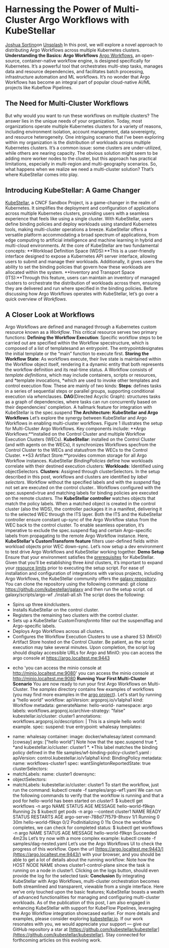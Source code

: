 # Harnessing the Power of Multi-Cluster Argo Workflows with KubeStellar
[Joshua Sortino](https://unsplash.com/@sortino?utm_content=creditCopyText&utm_medium=referral&utm_source=unsplash)on [Unsplash](https://unsplash.com/photos/worms-eye-view-photography-of-ceiling-LqKhnDzSF-8?utm_content=creditCopyText&utm_medium=referral&utm_source=unsplash)
In this post, we will explore a novel approach to distributing Argo Workflows across multiple Kubernetes clusters.
**Understanding the Basics: Argo Workflows** [Argo Workflows](https://argoproj.github.io/workflows/), an open-source, container-native workflow engine, is designed specifically for Kubernetes. It’s a powerful tool that orchestrates multi-step tasks, manages data and resource dependencies, and facilitates batch processing, infrastructure automation and ML workflows. It’s no wonder that Argo Workflows has become an integral part of popular cloud-native AI/ML projects like Kubeflow Pipelines.
## The Need for Multi-Cluster Workflows
But why would you want to run these workflows on multiple clusters? The answer lies in the unique needs of your organization. Today, most organizations operate multiple Kubernetes clusters for a variety of reasons, including environment isolation, account management, data sovereignty, and resource heterogeneity.
One intriguing scenario that I’ve been exploring within my organization is the distribution of workloads across multiple Kubernetes clusters. It’s a common issue: some clusters are under-utilized, while others are nearing capacity. The obvious solution might seem to be adding more worker nodes to the cluster, but this approach has practical limitations, especially in multi-region and multi-geography scenarios.
So, what happens when we realize we need a multi-cluster solution? That’s where KubeStellar comes into play.
## Introducing KubeStellar: A Game Changer
[KubeStellar](http://kubestellar.io), a CNCF Sandbox Project, is a game-changer in the realm of Kubernetes. It simplifies the deployment and configuration of applications across multiple Kubernetes clusters, providing users with a seamless experience that feels like using a single cluster. With KubeStellar, users define binding policies and deploy workloads using standard Kubernetes tools, making multi-cluster operations a breeze. KubeStellar offers a versatile platform accommodating a broad spectrum of applications, from edge computing to artificial intelligence and machine learning in hybrid and multi-cloud environments. At the core of KubeStellar are two fundamental concepts: **Workload Definition Space (WDS):**This is a user-friendly interface designed to expose a Kubernetes API server interface, allowing users to submit and manage their workloads. Additionally, it gives users the ability to set the binding policies that govern how these workloads are allocated within the system. **Inventory and Transport Space (ITS):**Through this feature, users can maintain an inventory of managed clusters to orchestrate the distribution of workloads across them, ensuring they are delivered and run where specified in the binding policies.
Before discussing how Argo Workflows operates with KubeStellar, let’s go over a quick overview of
*Workflows*.
## A Closer Look at Workflows
Argo Workflows are defined and managed through a Kubernetes custom resource known as a
*Workflow*. This critical resource serves two primary functions: **Defining the Workflow Execution**: Specific workflow steps to be carried out are specified within the Workflow
specstructure, which is composed of a list of
templatesand an
entrypoint. The
entrypointdesignates the initial template or the “main” function to execute first.
**Storing the Workflow State**: As workflows execute, their live state is maintained within the Workflow object itself, rendering it a dynamic entity that both represents the workflow definition and its real-time status.
A Workflow consists of
*template definitions*, which may include containers, scripts or resources, and *template invocations, *which are used to invoke other templates and control execution flow. These are mainly of two kinds: **Steps**: defines tasks in a series of sequential steps or parallel groups, supporting conditional execution via *when*clauses. **DAG**(Directed Acyclic Graph): structures tasks as a graph of dependencies, where tasks can run concurrently based on their dependencies’ completion.
A hallmark feature for integration with KubeStellar is the
spec.suspend
**The Architecture: KubeStellar and Argo Workflows**
Let’s explore the synergy between KubeStellar and Argo Workflows in enabling multi-cluster workflows.
Figure 1 illustrates the setup for Multi-Cluster Argo Workflows. Key components include:
**Argo Workflows:**installed on the Control Cluster and multiple Workflow Execution Clusters (WECs). **KubeStellar**: installed on the Control Cluster (and with agents on the WECs), it synchronizes Workflows
specfrom the Control Cluster to the WECs and
statusfrom the WECs to the Control Cluster.
**S3 Artifact Store:**provides common storage for all Argo Workflow instances.
KubeStellar
*BindingPolicies* define how workloads correlate with their destined execution clusters: **Workloads**: Identified using
objectSelectors.
**Clusters**: Assigned through
clusterSelectors.
In the setup described in this post, workflows and clusters are identified by
*label selectors*. Workflow without the specified labels and with the *suspend* flag not set are executed on the control cluster.. Workflows configured with the
spec.suspend=true and matching labels for binding policies are executed on the remote clusters.
The
**KubeStellar controller** watches objects that match the policy labels. When a matched object is created in the control cluster (also the WDS), the controller packages it in a manifest, delivering it to the selected WEC through the ITS layer.
Both the ITS and the KubeStellar controller ensure constant up-sync of the Argo Workflow status from the WEC back to the control cluster. To enable seamless operation, it’s imperative to exclude the
spec.suspend flag and certain Argo-specific labels from propagating to the remote Argo Workflow instance. Here,
**KubeStellar's CustomTransform feature** filters user-defined fields within workload objects prior WEC down-sync.
Let’s now setup a dev environment to test drive Argo Workflows and KubeStellar working together.
**Demo Setup**
Ensure that your environment satisfies the
[prerequisites](https://docs.kubestellar.io/release-0.22.0/direct/pre-reqs/#kubestellar-prerequisites) for KubeStellar. Given that you’ll be establishing three *kind* clusters, it’s important to expand your [resource limits](https://kind.sigs.k8s.io/docs/user/known-issues/#pod-errors-due-to-too-many-open-files) prior to executing the setup script. For ease of installation and configuration of integrations with various projects, including Argo Workflows, the KubeStellar community offers the [galaxy repository](https://github.com/kubestellar/galaxy). You can clone the repository using the following command:
git clone https://github.com/kubestellar/galaxy
and then run the setup script.
cd galaxy/scripts/argo-wf
./install-all.sh
The script does the following:
- Spins up three
*kind*clusters.
- Installs KubeStellar on the control cluster.
- Registers the remaining two clusters with the control cluster.
- Sets up a KubeStellar
*CustomTransform*to filter out the
suspendflag and Argo-specific labels.
- Deploys Argo Workflows across all clusters.
- Configures the Workflow Execution Clusters to use a shared S3 (MinIO) Artifact Store hosted on the Control Cluster.
Be patient, as the script execution may take several minutes. Upon completion, the script log should display accessible URLs for Argo and MinIO:
you can access the argo console at https://argo.localtest.me:9443
+ echo 'you can access the minio console at http://minio.localtest.me:9080'
you can access the minio console at http://minio.localtest.me:9080
**Running Your First Multi-Cluster Scenario**
You are now ready to run your first Argo Workflows on Multi-Cluster. The
*samples* directory contains few examples of workflows (you may find more examples in the [argo project](https://github.com/argoproj/argo-workflows/tree/main/examples)). Let’s start by running a “hello world” workflow:
apiVersion: argoproj.io/v1alpha1
kind: Workflow
metadata:
generateName: hello-world-
namespace: argo
labels:
workflows.argoproj.io/archive-strategy: "false"
kubestellar.io/cluster: cluster1
annotations:
workflows.argoproj.io/description: |
This is a simple hello world example.
spec:
suspend: true
entrypoint: whalesay
templates:
- name: whalesay
container:
image: docker/whalesay:latest
command: [cowsay]
args: ["hello world"]
Note how that the
spec.suspend
true
*, *and
kubestellar.io/cluster: cluster1
*. *This label matches the binding policy defined in the file
samples/wf-binding-policy-cluster1.yaml
*:*
apiVersion: control.kubestellar.io/v1alpha1
kind: BindingPolicy
metadata:
name: workflows-cluster1
spec:
wantSingletonReportedState: true
clusterSelectors:
- matchLabels:
name: cluster1
downsync:
- objectSelectors:
- matchLabels:
kubestellar.io/cluster: cluster1
To start the workflow, just run the command:
kubectl create -f samples/argo-wf1.yaml
We can run the following commands to verify that the workflow is running and that a pod for
hello-world has been started on
*cluster1:*
$ kubectl get workflows -n argo
NAME STATUS AGE MESSAGE
hello-world-f9kqn Running 2s
$ kubectl get pods -n argo --context cluster1
NAME READY STATUS RESTARTS AGE
argo-server-788d77f579-8hxsv 1/1 Running 0 30m
hello-world-f9kqn 0/2 PodInitializing 0 11s
Once the workflow completes, we can check for completed status:
$ kubectl get workflows -n argo
NAME STATUS AGE MESSAGE
hello-world-f9kqn Succeeded 4m23s
Let’s try now with a more complex example:
kubectl create -f samples/dag-nested.yaml
Let’s use the Argo Workflows UI to check the progress of this workflow. Open the url
[https://argo.localtest.me:9443/](https://argo.localtest.me:9443/) with your browser, and you should be able to get a lot of details about the running workflow:
Note how the
HOST NODE NAME shows
cluster1-control-plane since the task is running on a node in
cluster1. Clicking on the logs button, should even provide the log for the selected task:
**Conclusion**
By integrating KubeStellar with Argo Workflows, multi-cluster orchestration becomes both streamlined and transparent, viewable from a single interface. Here we’ve only touched upon the basic features; KubeStellar boasts a wealth of advanced functionalities for managing and configuring multi-cluster workloads.
As of the publication of this post, I am also engaged in enhancing KubeStellar with support for KubeFlow Pipelines, leveraging the Argo Workflow integration showcased earlier. For more details and examples, please consider exploring
[kubestellar.io](https://kubestellar.io). If our work resonates with you, we would appreciate your support — give our GitHub repository a star at [https://github.com/kubestellar/kubestellar](https://github.com/kubestellar/kubestellar).
Stay connected for forthcoming articles on this evolving work.